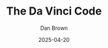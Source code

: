 ---
author:
- Dan Brown
cover_image: https://covers.openlibrary.org/b/id/6301424-L.jpg
date: '2025-04-20'
original_publication_date: March 31, 2009
title: The Da Vinci Code
---
